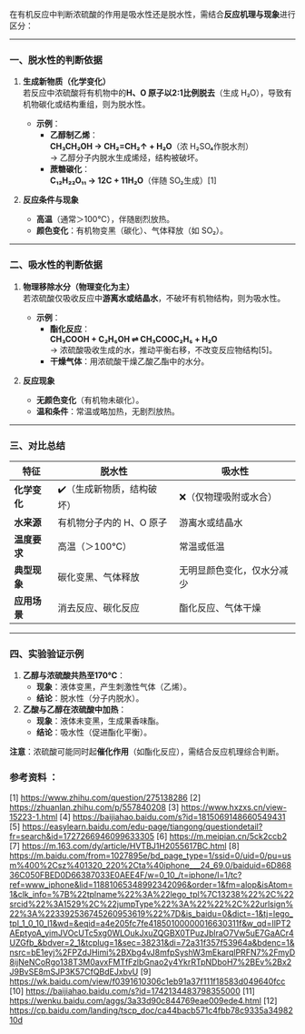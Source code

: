 在有机反应中判断浓硫酸的作用是吸水性还是脱水性，需结合**反应机理与现象**进行区分：

---

### **一、脱水性的判断依据**
1. **生成新物质（化学变化）**  
   若反应中浓硫酸将有机物中的**H、O 原子以2:1比例脱去**（生成 H₂O），导致有机物碳化或结构重组，则为脱水性。  
   - **示例**：  
     - **乙醇制乙烯**：  
       **CH₃CH₂OH → CH₂=CH₂↑ + H₂O**（浓 H₂SO₄作脱水剂）  
       → 乙醇分子内脱水生成烯烃，结构被破坏。  
     - **蔗糖碳化**：  
       **C₁₂H₂₂O₁₁ → 12C + 11H₂O**（伴随 SO₂生成）[1]  

2. **反应条件与现象**  
   - **高温**（通常＞100℃），伴随剧烈放热。  
   - **颜色变化**：有机物变黑（碳化）、气体释放（如 SO₂）。  

---

### **二、吸水性的判断依据**
1. **物理移除水分（物理变化为主）**  
   若浓硫酸仅吸收反应中**游离水或结晶水**，不破坏有机物结构，则为吸水性。  
   - **示例**：  
     - **酯化反应**：  
       **CH₃COOH + C₂H₅OH ⇌ CH₃COOC₂H₅ + H₂O**  
       → 浓硫酸吸收生成的水，推动平衡右移，不改变反应物结构[5]。  
     - **干燥气体**：用浓硫酸干燥乙酸乙酯中的水分。  

2. **反应现象**  
   - **无颜色变化**（有机物未碳化）。  
   - **温和条件**：常温或略加热，无剧烈放热。  

---

### **三、对比总结**
| **特征**         | **脱水性**                          | **吸水性**                          |
|------------------|-------------------------------------|-------------------------------------|
| **化学变化**      | ✔️（生成新物质，结构破坏）           | ❌（仅物理吸附或水合）               |
| **水来源**        | 有机物分子内的 H、O 原子              | 游离水或结晶水                      |
| **温度要求**      | 高温（＞100℃）                      | 常温或低温                          |
| **典型现象**      | 碳化变黑、气体释放                  | 无明显颜色变化，仅水分减少          |
| **应用场景**      | 消去反应、碳化反应                  | 酯化反应、气体干燥                  |

---

### **四、实验验证示例**
1. **乙醇与浓硫酸共热至170℃**：  
   - **现象**：液体变黑，产生刺激性气体（乙烯）。  
   - **结论**：脱水性（分子内脱水）。  
2. **乙酸与乙醇在浓硫酸中加热**：  
   - **现象**：液体未变黑，生成果香味酯。  
   - **结论**：吸水性（促进酯化平衡）。  

**注意**：浓硫酸可能同时起**催化作用**（如酯化反应），需结合反应机理综合判断。

### 参考资料 ：
[1] https://www.zhihu.com/question/275138286
[2] https://zhuanlan.zhihu.com/p/557840208
[3] https://www.hxzxs.cn/view-15223-1.html
[4] https://baijiahao.baidu.com/s?id=1815069148660549431
[5] https://easylearn.baidu.com/edu-page/tiangong/questiondetail?fr=search&id=1727266946099633305
[6] https://m.meipian.cn/5ck2ccb2
[7] https://m.163.com/dy/article/HVTBJ1H2055617BC.html
[8] https://m.baidu.com/from=1027895e/bd_page_type=1/ssid=0/uid=0/pu=usm%400%2Csz%401320_220%2Cta%40iphone___24_69.0/baiduid=6D86836C050FBED0D66387033E0AEE4F/w=0_10_/t=iphone/l=1/tc?ref=www_iphone&lid=11881065348992342096&order=1&fm=alop&isAtom=1&clk_info=%7B%22tplname%22%3A%22lego_tpl%7C13238%22%2C%22srcid%22%3A1529%2C%22jumpType%22%3A%22%22%2C%22urlsign%22%3A%223392536745260953619%22%7D&is_baidu=0&dict=-1&tj=lego_tpl_1_0_10_l1&wd=&eqid=a4e205fc7fe41850100000016630311f&w_qd=IlPT2AEptyoA_yimJVOcUTc5xg0WLOukJxuZQGBX0TPuzJblraO7Vw5uE7GaACr4UZGfb_&bdver=2_1&tcplug=1&sec=38231&di=72a31f357f53964a&bdenc=1&nsrc=bE1eyj%2FPZdJHimi%2BXbg4vJ8mfpSyshW3mEkarqlPRFN7%2FmyD8ijNeNCoRgo138T3M0avxFMTfFzlbGnao2y4YkrRTpNDboH7%2BEv%2Bx2J9BvSE8mSJP3K57CfQBdEJxbvU
[9] https://wk.baidu.com/view/f0391610306c1eb91a37f111f18583d049640fcc
[10] https://baijiahao.baidu.com/s?id=1742134483798355000
[11] https://wenku.baidu.com/aggs/3a33d90c844769eae009ede4.html
[12] https://cp.baidu.com/landing/tscp_doc/ca44bacb571c4fbb78c9335a3498210d